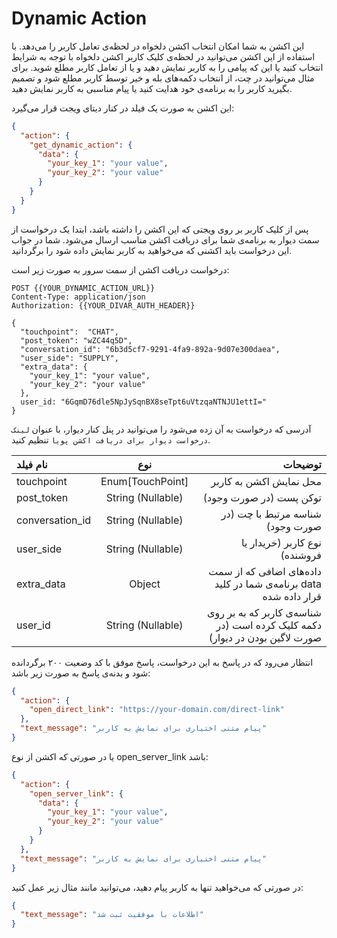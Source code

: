# Dynamic Action
این اکشن به شما امکان انتخاب اکشن دلخواه در لحظه‌ی تعامل کاربر را می‌دهد. با استفاده از این اکشن می‌توانید
در لحظه‌ی کلیک کاربر اکشن دلخواه با توجه به شرایط انتخاب کنید یا این که پیامی را به کاربر نمایش دهید و یا از تعامل کاربر مطلع شوید.
برای مثال می‌توانید در چت، از انتخاب دکمه‌های بله و خیر توسط کاربر مطلع شود و تصمیم بگیرید کاربر را به برنامه‌ی خود
هدایت کنید یا پیام مناسبی به کاربر نمایش دهید.

این اکشن به صورت یک فیلد در کنار دیتای ویجت قرار می‌گیرد:
```json
{
  "action": {
    "get_dynamic_action": {
      "data": {
        "your_key_1": "your value",
        "your_key_2": "your value"
      }
    }
  }
}
```

پس از کلیک کاربر بر روی ویجتی که این اکشن را داشته باشد، ابتدا یک درخواست از سمت
دیوار به برنامه‌ی شما برای دریافت اکشن مناسب ارسال می‌شود.
شما در جواب این درخواست باید اکشنی که می‌خواهید به کاربر نمایش داده شود را برگردانید.

درخواست دریافت اکشن از سمت سرور به صورت زیر است:
```http request
POST {{YOUR_DYNAMIC_ACTION_URL}}
Content-Type: application/json
Authorization: {{YOUR_DIVAR_AUTH_HEADER}}

{
  "touchpoint":  "CHAT",
  "post_token": "wZC44q5D",
  "conversation_id": "6b3d5cf7-9291-4fa9-892a-9d07e300daea",
  "user_side": "SUPPLY",
  "extra_data": {
    "your_key_1": "your value",
    "your_key_2": "your value"
  },
  user_id: "6GqmD76dle5NpJySqnBX8seTpt6uVtzqaNTNJU1ettI="
}
```

آدرسی که درخواست به آن زده می‌شود را می‌توانید در پنل کنار دیوار، با عنوان `لینک درخواست دیوار برای دریافت اکشن پویا` تنظیم کنید.

| نام فیلد        |        نوع        |                                                                     توضیحات |
|:----------------|:-----------------:|----------------------------------------------------------------------------:|
| touchpoint      | Enum[TouchPoint]  |                                                     محل نمایش اکشن به کاربر |
| post_token      | String (Nullable) |                                                     توکن پست (در صورت وجود) |
| conversation_id | String (Nullable) |                                            شناسه مرتبط با چت (در صورت وجود) |
| user_side       | String (Nullable) |                                               نوع کاربر (خریدار یا فروشنده) |
| extra_data      |      Object       |            داده‌های اضافی که از سمت برنامه‌ی شما در کلید data قرار داده شده |
| user_id         | String (Nullable) | شناسه‌ی کاربر که به بر روی دکمه کلیک کرده است (در صورت لاگین بودن در دیوار) |


انتظار می‌رود که در پاسخ به این درخواست، پاسخ موفق با کد وضعیت ۲۰۰ برگردانده شود
و بدنه‌ی پاسخ به صورت زیر باشد:
```json
{
  "action": {
    "open_direct_link": "https://your-domain.com/direct-link"
  },
  "text_message": "پیام متنی اختیاری برای نمایش به کاربر"
}
```

یا در صورتی که اکشن از نوع open_server_link باشد:
```json
{
  "action": {
    "open_server_link": {
      "data": {
        "your_key_1": "your value",
        "your_key_2": "your value"
      }
    }
  },
  "text_message": "پیام متنی اختیاری برای نمایش به کاربر"
}
```

در صورتی که می‌خواهید تنها به کاربر پیام دهید، می‌توانید مانند مثال زیر عمل کنید:
```json
{
  "text_message": "اطلاعات با موفقیت ثبت شد"
}
```
